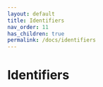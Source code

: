 ```yaml
---
layout: default
title: Identifiers
nav_order: 11
has_children: true
permalink: /docs/identifiers
---
```


# Identifiers

